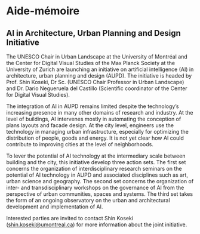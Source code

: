 # Aide-mémoire

## AI in Architecture, Urban Planning and Design Initiative

The UNESCO Chair in Urban Landscape at the University of Montréal and the Center for Digital Visual Studies of the Max Planck Society at the University of Zurich are launching an initiative on artificial intelligence (AI) in architecture, urban planning and design (AUPD). The initiative is headed by Prof. Shin Koseki, Dr Sc. (UNESCO Chair Professor in Urban Landscape) and Dr. Dario Negueruela del Castillo (Scientific coordinator of the Center for Digital Visual Studies).

The integration of AI in AUPD remains limited despite the technology’s increasing presence in many other domains of research and industry. At the level of buildings, AI intervenes mostly in automating the conception of plans layouts and facade design. At the city level, engineers use the technology in managing urban infrastructure, especially for optimizing the distribution of people, goods and energy. It is not yet clear how AI could contribute to improving cities at the level of neighborhoods.

To lever the potential of AI technology at the intermediary scale between building and the city, this initiative develop three action sets. The first set concerns the organization of interdisciplinary research seminars on the potential of AI technology in AUPD and associated disciplines such as art, urban science and geography. The second set concerns the organization of inter- and transdisciplinary workshops on the governance of AI from the perspective of urban communities, spaces and systems. The third set takes the form of an ongoing observatory on the urban and architectural development and implementation of AI.

Interested parties are invited to contact Shin Koseki (shin.koseki@umontreal.ca) for more information about the joint initiative.
